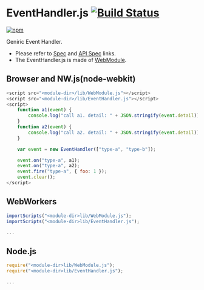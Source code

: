 # EventHandler.js [![Build Status](https://travis-ci.org/uupaa/EventHandler.js.svg)](https://travis-ci.org/uupaa/EventHandler.js)

[![npm](https://nodei.co/npm/uupaa.eventhandler.js.svg?downloads=true&stars=true)](https://nodei.co/npm/uupaa.eventhandler.js/)

Geniric Event Handler.

- Please refer to [Spec](https://github.com/uupaa/EventHandler.js/wiki/) and [API Spec](https://github.com/uupaa/EventHandler.js/wiki/EventHandler) links.
- The EventHandler.js is made of [WebModule](https://github.com/uupaa/WebModule).

## Browser and NW.js(node-webkit)

```js
<script src="<module-dir>/lib/WebModule.js"></script>
<script src="<module-dir>/lib/EventHandler.js"></script>
<script>
    function a1(event) {
        console.log("call a1. detail: " + JSON.stringify(event.detail));
    }
    function a2(event) {
        console.log("call a2. detail: " + JSON.stringify(event.detail));
    }

    var event = new EventHandler(["type-a", "type-b"]);

    event.on("type-a", a1);
    event.on("type-a", a2);
    event.fire("type-a", { foo: 1 });
    event.clear();
</script>
```

## WebWorkers

```js
importScripts("<module-dir>lib/WebModule.js");
importScripts("<module-dir>lib/EventHandler.js");

...
```

## Node.js

```js
require("<module-dir>lib/WebModule.js");
require("<module-dir>lib/EventHandler.js");

...
```


